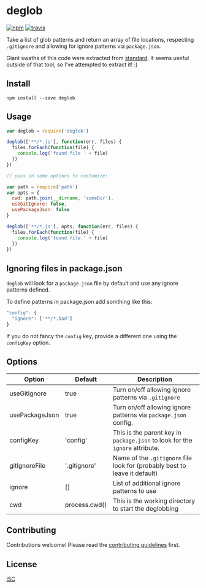# deglob

[![npm][npm-image]][npm-url]
[![travis][travis-image]][travis-url]

[npm-image]: https://img.shields.io/npm/v/deglob.svg?style=flat-square
[npm-url]: https://www.npmjs.com/package/deglob
[travis-image]: https://img.shields.io/travis/flet/deglob.svg?style=flat-square
[travis-url]: https://travis-ci.org/flet/deglob

Take a list of glob patterns and return an array of file locations, respecting `.gitignore` and allowing for ignore patterns via `package.json`.

Giant swaths of this code were extracted from [standard](https://github.com/feross/standard). It seems useful outside of that tool, so I've attempted to extract it! :)

## Install

```
npm install --save deglob
```

## Usage

```js
var deglob = require('deglob')

deglob(['**/*.js'], function(err, files) {
  files.forEach(function(file) {
    console.log('found file ' + file)
  })
})

// pass in some options to customize!

var path = require('path')
var opts = {
  cwd: path.join(__dirname, 'someDir'),
  useGitIgnore: false,
  usePackageJson: false
}

deglob(['**/*.js'], opts, function(err, files) {
  files.forEach(function(file) {
    console.log('found file ' + file)
  })
})
```

## Ignoring files in package.json
`deglob` will look for a `package.json` file by default and use any ignore patterns defined.

To define patterns in package.json add somthing like this:
```js
"config": {
  "ignore": ['**/*.bad']
}
```
If you do not fancy the `config` key, provide a different one using the `configKey` option.


## Options
Option         | Default       | Description
-------------- | --------      | -------
useGitIgnore   | true          | Turn on/off allowing ignore patterns via `.gitignore`
usePackageJson | true          | Turn on/off allowing ignore patterns via `package.json` config.
configKey      | 'config'      | This is the parent key in `package.json` to look for the `ignore` attribute.
gitIgnoreFile  | '.gitignore'  | Name of the `.gitignore` file look for (probably best to leave it default)
ignore         | []            | List of additional ignore patterns to use
cwd            | process.cwd() | This is the working directory to start the deglobbing

## Contributing

Contributions welcome! Please read the [contributing guidelines](CONTRIBUTING.md) first.

## License

[ISC](LICENSE.md)
